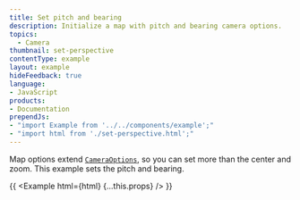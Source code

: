 ```yaml
---
title: Set pitch and bearing
description: Initialize a map with pitch and bearing camera options.
topics:
  - Camera
thumbnail: set-perspective
contentType: example
layout: example
hideFeedback: true
language:
- JavaScript
products:
- Documentation
prependJs:
- "import Example from '../../components/example';"
- "import html from './set-perspective.html';"
---
```


Map options extend [`CameraOptions`](https://docs.goong.io/docs/javascript/properties/#cameraoptions), so you can set more than the center and zoom. This example sets the pitch and bearing.

{{ <Example html={html} {...this.props} /> }}

